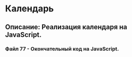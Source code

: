 # Календарь
## Описание: Реализация календаря на JavaScript.

### Файл 77 - Окончательный код на JavaScript.
